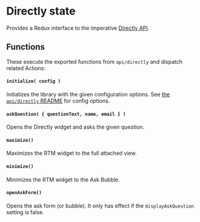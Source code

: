 Directly state
==============

Provides a Redux interface to the imperative [Directly API](../../api/directly).

## Functions
These execute the exported functions from `api/directly` and dispatch related Actions:

#### `initialize( config )`
Initializes the library with the given configuration options. See [the `api/directly`
README](../../api/directly) for config options.

#### `askQuestion( { questionText, name, email } )`
Opens the Directly widget and asks the given question.

#### `maximize()`
Maximizes the RTM widget to the full attached view.

#### `minimize()`
Minimizes the RTM widget to the Ask Bubble.

#### `openAskForm()`
Opens the ask form (or bubble). It only has effect if the `displayAskQuestion` setting
is false.

